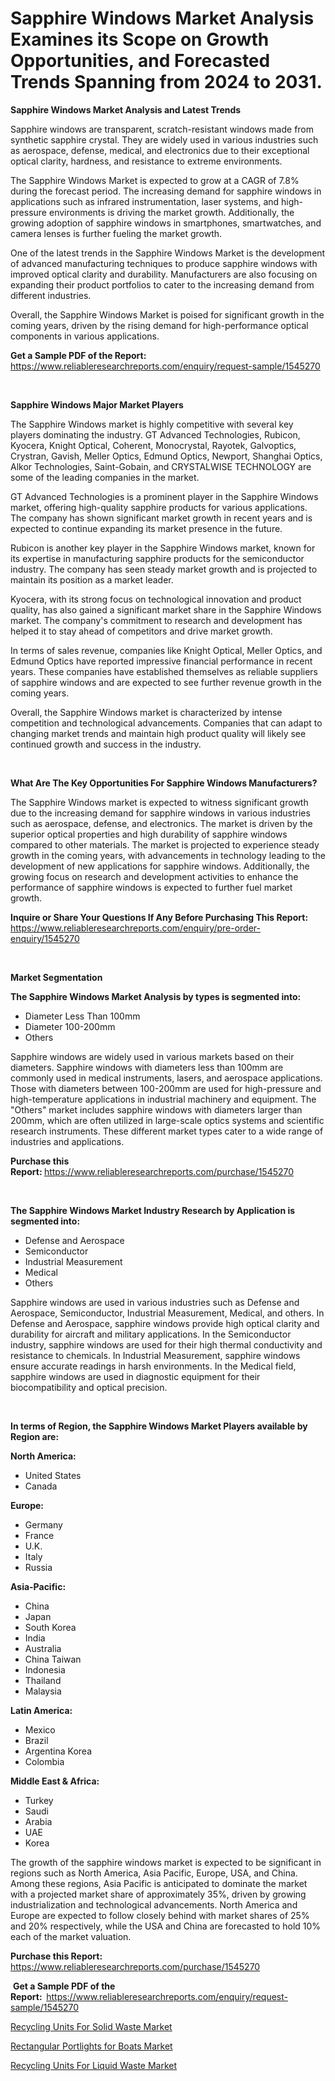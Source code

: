 <p><h1>Sapphire Windows Market Analysis Examines its Scope on Growth Opportunities, and Forecasted Trends Spanning from 2024 to 2031.</h1></p><p><strong>Sapphire Windows Market Analysis and Latest Trends</strong></p>
<p><p>Sapphire windows are transparent, scratch-resistant windows made from synthetic sapphire crystal. They are widely used in various industries such as aerospace, defense, medical, and electronics due to their exceptional optical clarity, hardness, and resistance to extreme environments.</p><p>The Sapphire Windows Market is expected to grow at a CAGR of 7.8% during the forecast period. The increasing demand for sapphire windows in applications such as infrared instrumentation, laser systems, and high-pressure environments is driving the market growth. Additionally, the growing adoption of sapphire windows in smartphones, smartwatches, and camera lenses is further fueling the market growth.</p><p>One of the latest trends in the Sapphire Windows Market is the development of advanced manufacturing techniques to produce sapphire windows with improved optical clarity and durability. Manufacturers are also focusing on expanding their product portfolios to cater to the increasing demand from different industries.</p><p>Overall, the Sapphire Windows Market is poised for significant growth in the coming years, driven by the rising demand for high-performance optical components in various applications.</p></p>
<p><strong>Get a Sample PDF of the Report:&nbsp;</strong> <a href="https://www.reliableresearchreports.com/enquiry/request-sample/1545270">https://www.reliableresearchreports.com/enquiry/request-sample/1545270</a></p>
<p>&nbsp;</p>
<p><strong>Sapphire Windows Major Market Players</strong></p>
<p><p>The Sapphire Windows market is highly competitive with several key players dominating the industry. GT Advanced Technologies, Rubicon, Kyocera, Knight Optical, Coherent, Monocrystal, Rayotek, Galvoptics, Crystran, Gavish, Meller Optics, Edmund Optics, Newport, Shanghai Optics, Alkor Technologies, Saint-Gobain, and CRYSTALWISE TECHNOLOGY are some of the leading companies in the market.</p><p>GT Advanced Technologies is a prominent player in the Sapphire Windows market, offering high-quality sapphire products for various applications. The company has shown significant market growth in recent years and is expected to continue expanding its market presence in the future.</p><p>Rubicon is another key player in the Sapphire Windows market, known for its expertise in manufacturing sapphire products for the semiconductor industry. The company has seen steady market growth and is projected to maintain its position as a market leader.</p><p>Kyocera, with its strong focus on technological innovation and product quality, has also gained a significant market share in the Sapphire Windows market. The company's commitment to research and development has helped it to stay ahead of competitors and drive market growth.</p><p>In terms of sales revenue, companies like Knight Optical, Meller Optics, and Edmund Optics have reported impressive financial performance in recent years. These companies have established themselves as reliable suppliers of sapphire windows and are expected to see further revenue growth in the coming years.</p><p>Overall, the Sapphire Windows market is characterized by intense competition and technological advancements. Companies that can adapt to changing market trends and maintain high product quality will likely see continued growth and success in the industry.</p></p>
<p>&nbsp;</p>
<p><strong>What Are The Key Opportunities For Sapphire Windows Manufacturers?</strong></p>
<p><p>The Sapphire Windows market is expected to witness significant growth due to the increasing demand for sapphire windows in various industries such as aerospace, defense, and electronics. The market is driven by the superior optical properties and high durability of sapphire windows compared to other materials. The market is projected to experience steady growth in the coming years, with advancements in technology leading to the development of new applications for sapphire windows. Additionally, the growing focus on research and development activities to enhance the performance of sapphire windows is expected to further fuel market growth.</p></p>
<p><strong>Inquire or Share Your Questions If Any Before Purchasing This Report:</strong> <a href="https://www.reliableresearchreports.com/enquiry/pre-order-enquiry/1545270">https://www.reliableresearchreports.com/enquiry/pre-order-enquiry/1545270</a></p>
<p>&nbsp;</p>
<p><strong>Market Segmentation</strong></p>
<p><strong>The Sapphire Windows Market Analysis by types is segmented into:</strong></p>
<p><ul><li>Diameter Less Than 100mm</li><li>Diameter 100-200mm</li><li>Others</li></ul></p>
<p><p>Sapphire windows are widely used in various markets based on their diameters. Sapphire windows with diameters less than 100mm are commonly used in medical instruments, lasers, and aerospace applications. Those with diameters between 100-200mm are used for high-pressure and high-temperature applications in industrial machinery and equipment. The "Others" market includes sapphire windows with diameters larger than 200mm, which are often utilized in large-scale optics systems and scientific research instruments. These different market types cater to a wide range of industries and applications.</p></p>
<p><strong>Purchase this Report:&nbsp;</strong><a href="https://www.reliableresearchreports.com/purchase/1545270">https://www.reliableresearchreports.com/purchase/1545270</a></p>
<p>&nbsp;</p>
<p><strong>The Sapphire Windows Market Industry Research by Application is segmented into:</strong></p>
<p><ul><li>Defense and Aerospace</li><li>Semiconductor</li><li>Industrial Measurement</li><li>Medical</li><li>Others</li></ul></p>
<p><p>Sapphire windows are used in various industries such as Defense and Aerospace, Semiconductor, Industrial Measurement, Medical, and others. In Defense and Aerospace, sapphire windows provide high optical clarity and durability for aircraft and military applications. In the Semiconductor industry, sapphire windows are used for their high thermal conductivity and resistance to chemicals. In Industrial Measurement, sapphire windows ensure accurate readings in harsh environments. In the Medical field, sapphire windows are used in diagnostic equipment for their biocompatibility and optical precision.</p></p>
<p>&nbsp;</p>
<p><strong>In terms of Region, the Sapphire Windows Market Players available by Region are:</strong></p>
<p>
    <p> <strong> North America: </strong>
        <ul>
            <li>United States</li>
            <li>Canada</li>
        </ul>
        </p> 
    <p> <strong> Europe: </strong>
        <ul>
            <li>Germany</li>
            <li>France</li>
            <li>U.K.</li>
            <li>Italy</li>
            <li>Russia</li>
        </ul>
        </p> 
    <p> <strong> Asia-Pacific: </strong>
        <ul>
            <li>China</li>
            <li>Japan</li>
            <li>South Korea</li>
            <li>India</li>
            <li>Australia</li>
            <li>China Taiwan</li>
            <li>Indonesia</li>
            <li>Thailand</li>
            <li>Malaysia</li>
        </ul>
        </p> 
    <p> <strong> Latin America: </strong>
        <ul>
            <li>Mexico</li>
            <li>Brazil</li>
            <li>Argentina Korea</li>
            <li>Colombia</li>
        </ul>
        </p> 
    <p> <strong> Middle East & Africa: </strong>
        <ul>
            <li>Turkey</li>
            <li>Saudi</li>
            <li>Arabia</li>
            <li>UAE</li>
            <li>Korea</li>
        </ul>
    </p>
    </p>
<p><p>The growth of the sapphire windows market is expected to be significant in regions such as North America, Asia Pacific, Europe, USA, and China. Among these regions, Asia Pacific is anticipated to dominate the market with a projected market share of approximately 35%, driven by growing industrialization and technological advancements. North America and Europe are expected to follow closely behind with market shares of 25% and 20% respectively, while the USA and China are forecasted to hold 10% each of the market valuation.</p></p>
<p><strong>Purchase this Report: </strong><a href="https://www.reliableresearchreports.com/purchase/1545270">https://www.reliableresearchreports.com/purchase/1545270</a></p>
<p>&nbsp;<strong>Get a Sample PDF of the Report:&nbsp;&nbsp;</strong><a href="https://www.reliableresearchreports.com/enquiry/request-sample/1545270">https://www.reliableresearchreports.com/enquiry/request-sample/1545270</a></p>
<p><strong></strong></p>
<p><p><a href="https://view.publitas.com/reportprime-1/global-recycling-units-for-solid-waste-market-by-types-applications-and-major-players-with-regional-growth-rate-analysis-and-development-situation-from-2023-to-2030/">Recycling Units For Solid Waste Market</a></p><p><a href="https://view.publitas.com/reportprime-1/rectangular-portlights-for-boats-market-dynamics-2023-2030-also-about-its-market-trends-projections-and-opportunities/">Rectangular Portlights for Boats Market</a></p><p><a href="https://view.publitas.com/reportprime-1/recycling-units-for-liquid-waste-market-dynamics-2023-2030-also-about-its-market-trends-projections-and-opportunities/">Recycling Units For Liquid Waste Market</a></p></p>